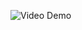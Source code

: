 ![Video Demo](https://www.linkedin.com/dms/prv/vid/D4D23AQHNXGwtyeaRfw/videomessaging-mp4_mid/0/1684805958165?m=AQLYGosLUQ5UrAAAAY2cVVqkQKE-cXfNT8uOQBCkhWHYy65OIY1h-WjqsQ&ne=1&v=beta&t=-Jw0inSSG2nF64dk-ZZJqlAq3xkR44im3bhDwxLKFTs)
